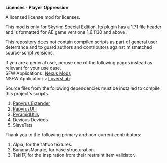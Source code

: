 **Licenses - Player Oppression**

A licensed license mod for licenses.

This mod is only for Skyrim: Special Edition. Its plugin has a 1.71 file header and
is formatted for AE game versions 1.6.1130 and above.

This repository does not contain compiled scripts as part of general user deterrance
and to guard authors and contributors against mismatched source-script versions.

If you are a general user, peruse one of the following pages instead as relevant for your use case.<br />
SFW Applications: [Nexus Mods](https://www.nexusmods.com/skyrimspecialedition/mods/110418)<br />
NSFW Applications: [LoversLab](https://www.loverslab.com/files/file/29357-licenses-player-oppression/)

Source files from the following dependencies must be installed to compile this project's scripts.
1. [Papyrus Extender](https://github.com/powerof3/PapyrusExtenderSSE)
2. [PapyrusUtil](https://github.com/eeveelo/PapyrusUtil)
3. [PyramidUtils](https://github.com/ponzipyramid/PyramidUtils)
4. Devious Devices
5. SlaveTats

Thank you to the following primary and non-current contributors:
1. Alpia, for the tattoo textures.
2. BananasManaic, for base structuration.
3. Taki17, for the inspiration from their restraint item validator.
